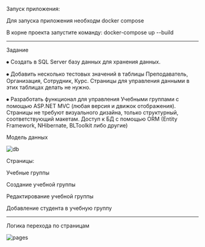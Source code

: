 Запуск приложения:

Для запуска приложения необходм docker compose

В корне проекта запустите команду: docker-compose up --build

--------------------------------------------------------------------------------------------

Задание

⦁	Создать в SQL Server базу данных для хранения данных.

⦁	Добавить несколько тестовых значений в таблицы Преподаватель, Организация, Сотрудник, Курс. Страницы для управления данными в этих таблицах делать не нужно.

⦁	Разработать функционал для управления Учебными группами с помощью ASP.NET MVC (любая версия и движок отображения). Страницы не требуют визуального дизайна, только структурный, соответствующий макетам. Доступ к БД с помощью ORM (Entity Framework, NHibernate, BLToolkit либо другие) 

Модель данных

![db](https://github.com/Slomerr/Courses/assets/69957798/bfff8b79-43b1-40b2-82e9-4587256675b3)

Страницы:
  
  Учебные группы
  
  Создание учебной группы
  
  Редактирование учебной группы
  
  Добавление студента в учебную группу

--------------------------------------------------------------------------------------------

Логика перехода по страницам

![pages](https://github.com/Slomerr/Courses/assets/69957798/204d847c-6329-4e11-9913-3bcc700fa018)



